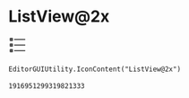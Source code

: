 # ListView@2x
![](/img/ListView@2x.png)

``` CSharp
EditorGUIUtility.IconContent("ListView@2x")
```
```
1916951299319821333
```

